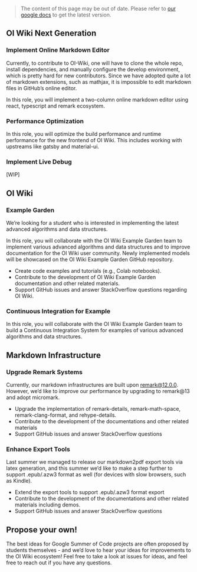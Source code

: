 
> The content of this page may be out of date. Please refer to [our google docs](https://docs.google.com/document/d/1YI1S66dQcrgCK0q7J5JHC3r3UTjQYurSO-dvBuxeMnQ) to get the latest version.

## OI Wiki Next Generation

### Implement Online Markdown Editor

Currently, to contribute to OI-Wiki, one will have to clone the whole repo, install dependencies, and manually configure the develop environment, which is pretty hard for new contributors. Since we have adopted quite a lot of markdown extensions, such as mathjax, it is impossible to edit markdown files in GitHub’s online editor.

In this role, you will implement a two-column online markdown editor using react, typescript and remark ecosystem.

### Performance Optimization

In this role, you will optimize the build performance and runtime performance for the new frontend of OI Wiki. This includes working with upstreams like gatsby and material-ui.

### Implement Live Debug

[WIP]

## OI Wiki

### Example Garden

We’re looking for a student who is interested in implementing the latest advanced algorithms and data structures.

In this role, you will collaborate with the OI Wiki Example Garden team to implement various advanced algorithms and data structures and to improve documentation for the OI Wiki user community. Newly implemented models will be showcased on the OI Wiki Example Garden GitHub repository.

- Create code examples and tutorials (e.g., Colab notebooks).
- Contribute to the development of OI Wiki Example Garden documentation and other related materials.
- Support GitHub issues and answer StackOverflow questions regarding OI Wiki.

### Continuous Integration for Example

In this role, you will collaborate with the OI Wiki Example Garden team to build a Continuous Integration System for examples of various advanced algorithms and data structures.

## Markdown Infrastructure

### Upgrade Remark Systems

Currently, our markdown infrastructures are built upon remark@12.0.0. However, we’d like to improve our performance by upgrading to remark@13 and adopt micromark.

- Upgrade the implementation of remark-details, remark-math-space, remark-clang-format, and rehype-details.
- Contribute to the development of the documentations and other related materials
- Support GitHub issues and answer StackOverflow questions

### Enhance Export Tools

Last summer we managed to release our markdown2pdf export tools via latex generation, and this summer we’d like to make a step further to support .epub/.azw3 format as well (for devices with slow browsers, such as Kindle).

- Extend the export tools to support .epub/.azw3 format export
- Contribute to the development of the documentations and other related materials including demos.
- Support GitHub issues and answer StackOverflow questions

## Propose your own!

The best ideas for Google Summer of Code projects are often proposed by students themselves - and we’d love to hear your ideas for improvements to the OI Wiki ecosystem! Feel free to take a look at issues for ideas, and feel free to reach out if you have any questions.

